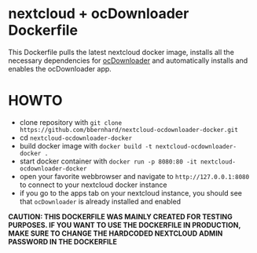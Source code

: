 # nextcloud + ocDownloader Dockerfile

This Dockerfile pulls the latest nextcloud docker image, installs all the necessary dependencies for [ocDownloader](https://github.com/e-alfred/ocdownloader) and automatically installs
and enables the ocDownloader app. 

# HOWTO

* clone repository with `git clone https://github.com/bbernhard/nextcloud-ocdownloader-docker.git`
* cd `nextcloud-ocdownloader-docker`
* build docker image with `docker build -t nextcloud-ocdownloader-docker .`
* start docker container with `docker run -p 8080:80 -it nextcloud-ocdownloader-docker`
* open your favorite webbrowser and navigate to `http://127.0.0.1:8080` to connect to your nextcloud docker instance
* if you go to the apps tab on your nextcloud instance, you should see that `ocDownloader` is already installed and enabled

**CAUTION: THIS DOCKERFILE WAS MAINLY CREATED FOR TESTING PURPOSES. IF YOU WANT TO USE THE DOCKERFILE IN PRODUCTION, MAKE SURE TO CHANGE THE HARDCODED NEXTCLOUD ADMIN PASSWORD IN THE DOCKERFILE** 
